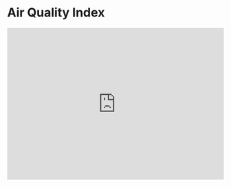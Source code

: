 # Air Quality Index

<div style="position:relative;height:0;padding-bottom:70%;overflow:hidden;"><iframe style="position:absolute;top:0;left:0;width:100%;height:100%;" src="https://makecode.microbit.org/#pub:S57283-39053-07799-89847" frameborder="0" sandbox="allow-popups allow-forms allow-scripts allow-same-origin"></iframe></div>